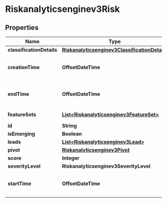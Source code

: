 

# Riskanalyticsenginev3Risk


## Properties

| Name | Type | Description | Notes |
|------------ | ------------- | ------------- | -------------|
|**classificationDetails** | [**Riskanalyticsenginev3ClassificationDetails**](Riskanalyticsenginev3ClassificationDetails.md) |  |  [optional] |
|**creationTime** | **OffsetDateTime** | The risk creation time in format YYYY-MM-DDTHH:mm:ss.sssZ. |  [optional] |
|**endTime** | **OffsetDateTime** | The leads end time in format YYYY-MM-DDTHH:mm:ss.sssZ. |  [optional] |
|**featureSets** | [**List&lt;Riskanalyticsenginev3FeatureSet&gt;**](Riskanalyticsenginev3FeatureSet.md) | The risk features (scores). |  [optional] |
|**id** | **String** | The risk id. |  [optional] |
|**isEmerging** | **Boolean** |  |  [optional] |
|**leads** | [**List&lt;Riskanalyticsenginev3Lead&gt;**](Riskanalyticsenginev3Lead.md) | The risk leads. |  [optional] |
|**pivot** | [**Riskanalyticsenginev3Pivot**](Riskanalyticsenginev3Pivot.md) |  |  [optional] |
|**score** | **Integer** | The risk score. |  [optional] |
|**severityLevel** | **Riskanalyticsenginev3SeverityLevel** |  |  [optional] |
|**startTime** | **OffsetDateTime** | The leads start time in format YYYY-MM-DDTHH:mm:ss.sssZ. |  [optional] |




